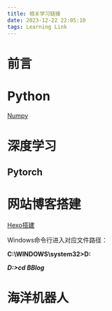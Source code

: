 ```yaml
---
title: 相关学习链接
date: 2023-12-22 22:05:10
tags: Learning Link
---
```


# 前言

 # Python

[Numpy](https://numpy.org.cn/)

# 深度学习

## Pytorch



# 网站博客搭建

[Hexo搭建](https://zhuanlan.zhihu.com/p/547520780?utm_id=0)

Windows命令行进入对应文件路径：

**C:\WINDOWS\system32>D:**

***D:\>cd BBlog***



# 海洋机器人



